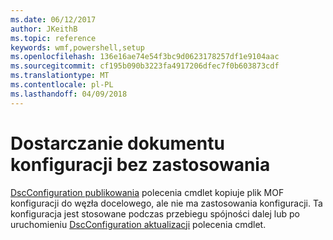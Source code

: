 ```yaml
---
ms.date: 06/12/2017
author: JKeithB
ms.topic: reference
keywords: wmf,powershell,setup
ms.openlocfilehash: 136e16ae74e54f3bc9d0623178257df1e9104aac
ms.sourcegitcommit: cf195b090b3223fa4917206dfec7f0b603873cdf
ms.translationtype: MT
ms.contentlocale: pl-PL
ms.lasthandoff: 04/09/2018
---
```

# <a name="deliver-a-configuration-document-without-applying"></a>Dostarczanie dokumentu konfiguracji bez zastosowania

[DscConfiguration publikowania](https://technet.microsoft.com/library/mt517875.aspx) polecenia cmdlet kopiuje plik MOF konfiguracji do węzła docelowego, ale nie ma zastosowania konfiguracji.
Ta konfiguracja jest stosowane podczas przebiegu spójności dalej lub po uruchomieniu [DscConfiguration aktualizacji](https://technet.microsoft.com/library/mt143541.aspx) polecenia cmdlet.